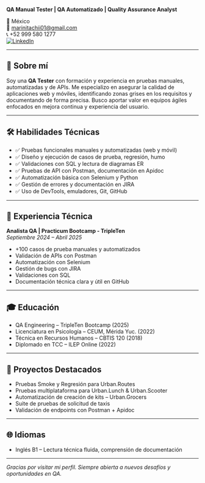 
**QA Manual Tester | QA Automatizado | Quality Assurance Analyst**

📍 México  
📧 marinitachii01@gmail.com  
📞 +52 999 580 1277  
[![LinkedIn](https://img.shields.io/badge/LinkedIn-Mi%20Perfil-blue?logo=linkedin)](https://www.linkedin.com/in/marina-barreiro-316a2b2a2/)  

---

## 🧠 Sobre mí

Soy una **QA Tester** con formación y experiencia en pruebas manuales, automatizadas y de APIs. Me especializo en asegurar la calidad de aplicaciones web y móviles, identificando zonas grises en los requisitos y documentando de forma precisa. Busco aportar valor en equipos ágiles enfocados en mejora continua y experiencia del usuario.

---

## 🛠 Habilidades Técnicas

- ✅ Pruebas funcionales manuales y automatizadas (web y móvil)
- ✅ Diseño y ejecución de casos de prueba, regresión, humo
- ✅ Validaciones con SQL y lectura de diagramas ER
- ✅ Pruebas de API con Postman, documentación en Apidoc
- ✅ Automatización básica con Selenium y Python
- ✅ Gestión de errores y documentación en JIRA
- ✅ Uso de DevTools, emuladores, Git, GitHub

---

## 💼 Experiencia Técnica

**Analista QA | Practicum Bootcamp - TripleTen**  
*Septiembre 2024 – Abril 2025*

- +100 casos de prueba manuales y automatizados
- Validación de APIs con Postman
- Automatización con Selenium
- Gestión de bugs con JIRA
- Validaciones con SQL
- Documentación técnica clara y útil en GitHub

---

## 🎓 Educación

- QA Engineering – TripleTen Bootcamp (2025)  
- Licenciatura en Psicología – CEUM, Mérida Yuc. (2022)  
- Técnica en Recursos Humanos – CBTIS 120 (2018)  
- Diplomado en TCC – ILEP Online (2022)

---

## 🚀 Proyectos Destacados

- Pruebas Smoke y Regresión para Urban.Routes  
- Pruebas multiplataforma para Urban.Lunch & Urban.Scooter  
- Automatización de creación de kits – Urban.Grocers  
- Suite de pruebas de solicitud de taxis  
- Validación de endpoints con Postman + Apidoc

---

## 🌐 Idiomas

- Inglés B1 – Lectura técnica fluida, comprensión de documentación

---

_Gracias por visitar mi perfil. Siempre abierta a nuevos desafíos y oportunidades en QA._  
